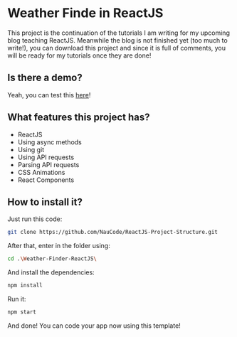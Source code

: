 # Weather Finde in ReactJS
This project is the continuation of the tutorials I am writing for my upcoming blog teaching ReactJS. Meanwhile the blog is not finished yet (too much to write!), you can download this project and since it is full of comments, you will be ready for my tutorials once they are done!

## Is there a demo?
Yeah, you can test this [here](#)!

## What features this project has?
- ReactJS
- Using async methods
- Using git
- Using API requests
- Parsing API requests
- CSS Animations
- React Components

## How to install it?
Just run this code:
``` bash
git clone https://github.com/NauCode/ReactJS-Project-Structure.git
```

After that, enter in the folder using:
``` bash
cd .\Weather-Finder-ReactJS\
```

And install the dependencies:
``` bash
npm install
```

Run it:
``` bash
npm start
```

And done! You can code your app now using this template!
